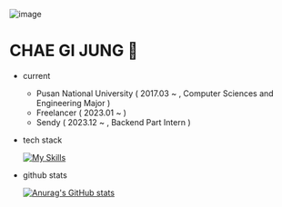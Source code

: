 
![image](https://github.com/KIJUNG-CHAE/KIJUNG-CHAE/assets/59243761/2ac509e8-9035-4b97-ac09-12a87db6ed09)

# CHAE GI JUNG 🤨

* current
  * Pusan National University ( 2017.03 ~ , Computer Sciences and Engineering Major )
  * Freelancer ( 2023.01 ~ )
  * Sendy ( 2023.12 ~ , Backend Part Intern )
* tech stack
  
  [![My Skills](https://skillicons.dev/icons?i=kotlin,java,spring,postgresql,aws,docker,git)](https://skillicons.dev)
* github stats
  
  [![Anurag's GitHub stats](https://github-readme-stats.vercel.app/api?username=KIJUNG-CHAE)](https://github.com/깃허브아이디/github-readme-stats)

<!--
![line](https://camo.githubusercontent.com/9d03dbe01f55e0e558f6c5096826c0c44257900a2805804b2b8202d58bea046c/68747470733a2f2f63617073756c652d72656e6465722e76657263656c2e6170702f6170693f747970653d7265637426636f6c6f723d6772616469656e74266865696768743d31)

**KIJUNG-CHAE/KIJUNG-CHAE** is a ✨ _special_ ✨ repository because its `README.md` (this file) appears on your GitHub profile.

Here are some ideas to get you started:

- 🔭 I’m currently working on ...
- 🌱 I’m currently learning ...
- 👯 I’m looking to collaborate on ...
- 🤔 I’m looking for help with ...
- 💬 Ask me about ...
- 📫 How to reach me: ...
- 😄 Pronouns: ...
- ⚡ Fun fact: ...
<img src="https://img.shields.io/badge/이름-색상코드?style=flat-square&logo=로고명&logoColor=로고색"/>
-->
